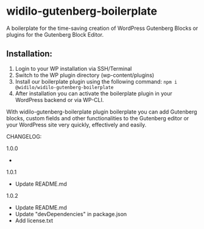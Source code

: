 # widilo-gutenberg-boilerplate

A boilerplate for the time-saving creation of WordPress Gutenberg Blocks or plugins for the Gutenberg Block Editor.

## Installation:

1. Login to your WP installation via SSH/Terminal
2. Switch to the WP plugin directory (wp-content/plugins)
3. Install our boilerplate plugin using the following command: 
   `npm i @widilo/widilo-gutenberg-boilerplate`
4. After installation you can activate the boilerplate plugin in your WordPress backend or via WP-CLI.

With widilo-gutenberg-boilerplate plugin boilerplate you can add Gutenberg blocks, custom fields and other functionalities to the Gutenberg editor or your WordPress site very quickly, effectively and easily.
   
CHANGELOG:

1.0.0

- 

1.0.1

- Update README.md

1.0.2

- Update README.md
- Update "devDependencies" in package.json 
- Add license.txt
